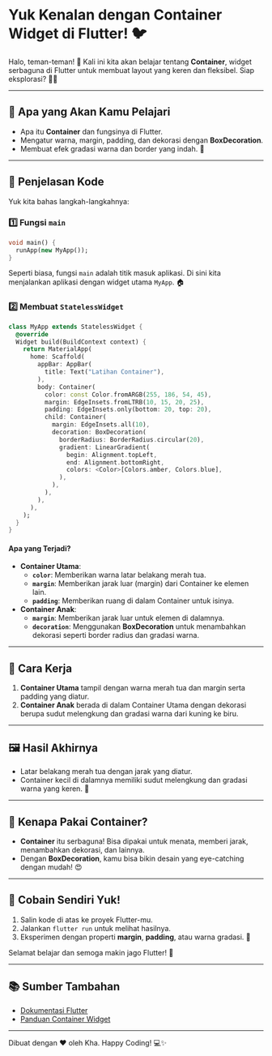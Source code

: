 # Yuk Kenalan dengan Container Widget di Flutter! 🐦

Halo, teman-teman! 👋 Kali ini kita akan belajar tentang **Container**, widget serbaguna di Flutter untuk membuat layout yang keren dan fleksibel. Siap eksplorasi? 🚀✨

---

## 🎯 Apa yang Akan Kamu Pelajari
- Apa itu **Container** dan fungsinya di Flutter.
- Mengatur warna, margin, padding, dan dekorasi dengan **BoxDecoration**.
- Membuat efek gradasi warna dan border yang indah. 🌈

---

## 📝 Penjelasan Kode

Yuk kita bahas langkah-langkahnya:

### 1️⃣ Fungsi `main`
```dart
void main() {
  runApp(new MyApp());
}
```
Seperti biasa, fungsi `main` adalah titik masuk aplikasi. Di sini kita menjalankan aplikasi dengan widget utama `MyApp`. 🏠

### 2️⃣ Membuat `StatelessWidget`
```dart
class MyApp extends StatelessWidget {
  @override
  Widget build(BuildContext context) {
    return MaterialApp(
      home: Scaffold(
        appBar: AppBar(
          title: Text("Latihan Container"),
        ),
        body: Container(
          color: const Color.fromARGB(255, 186, 54, 45),
          margin: EdgeInsets.fromLTRB(10, 15, 20, 25),
          padding: EdgeInsets.only(bottom: 20, top: 20),
          child: Container(
            margin: EdgeInsets.all(10),
            decoration: BoxDecoration(
              borderRadius: BorderRadius.circular(20),
              gradient: LinearGradient(
                begin: Alignment.topLeft,
                end: Alignment.bottomRight,
                colors: <Color>[Colors.amber, Colors.blue],
              ),
            ),
          ),
        ),
      ),
    );
  }
}
```
#### Apa yang Terjadi?
- **Container Utama**:
  - **`color`**: Memberikan warna latar belakang merah tua.
  - **`margin`**: Memberikan jarak luar (margin) dari Container ke elemen lain.
  - **`padding`**: Memberikan ruang di dalam Container untuk isinya.
- **Container Anak**:
  - **`margin`**: Memberikan jarak luar untuk elemen di dalamnya.
  - **`decoration`**: Menggunakan **BoxDecoration** untuk menambahkan dekorasi seperti border radius dan gradasi warna.

---

## 🚀 Cara Kerja
1. **Container Utama** tampil dengan warna merah tua dan margin serta padding yang diatur.
2. **Container Anak** berada di dalam Container Utama dengan dekorasi berupa sudut melengkung dan gradasi warna dari kuning ke biru.

---

## 🖼️ Hasil Akhirnya
- Latar belakang merah tua dengan jarak yang diatur.
- Container kecil di dalamnya memiliki sudut melengkung dan gradasi warna yang keren. 🌟

---

## 🤔 Kenapa Pakai Container?
- **Container** itu serbaguna! Bisa dipakai untuk menata, memberi jarak, menambahkan dekorasi, dan lainnya.
- Dengan **BoxDecoration**, kamu bisa bikin desain yang eye-catching dengan mudah! 😍

---

## 🎉 Cobain Sendiri Yuk!
1. Salin kode di atas ke proyek Flutter-mu.
2. Jalankan `flutter run` untuk melihat hasilnya.
3. Eksperimen dengan properti **margin**, **padding**, atau warna gradasi. 🚀

Selamat belajar dan semoga makin jago Flutter! 🌟

---

## 📚 Sumber Tambahan
- [Dokumentasi Flutter](https://flutter.dev/docs)
- [Panduan Container Widget](https://docs.flutter.dev/development/ui/widgets/container)

---

Dibuat dengan ❤️ oleh Kha. Happy Coding! 💻✨
